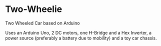 # Two-Wheelie
Two Wheeled Car based on Arduino

Uses an Arduino Uno, 2 DC motors, one H-Bridge and a Hex Inverter, a power source (preferably a battery due to mobility) and a toy car chassis.
